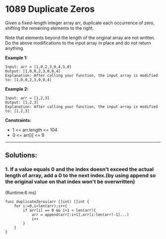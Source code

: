# 1089 Duplicate Zeros

Given a fixed-length integer array arr, duplicate each occurrence of zero, shifting the remaining elements to the right.

Note that elements beyond the length of the original array are not written. Do the above modifications to the input array in place and do not return anything.

**Example 1:**

```
Input: arr = [1,0,2,3,0,4,5,0]
Output: [1,0,0,2,3,0,0,4]
Explanation: After calling your function, the input array is modified to: [1,0,0,2,3,0,0,4]
```

**Example 2:**

```
Input: arr = [1,2,3]
Output: [1,2,3]
Explanation: After calling your function, the input array is modified to: [1,2,3]
```

**Constraints:**

- 1 <= arr.length <= 104
- 0 <= arr[i] <= 9

<hr/>

## Solutions:

### 1. If a value equals 0 and the index doesn't exceed the actual length of array, add a 0 to the next index.(by using append so the original value on that index won't be overwritten)

(Runtime:6 ms)

```
func duplicateZeros(arr []int) []int {
	for i:=0,i<len(arr);i++{
        if arr[i] == 0 && i+1 < len(arr){
            arr = append(arr[:i+1],arr[i:len(arr)-1]...)
            i++
        }
    }
}
```
